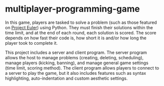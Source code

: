 # multiplayer-programming-game

In this game, players are tasked to solve a problem (such as those featured on [Project Euler](https://projecteuler.net/archives)) using Python. They must finish their solutions within the time limit, and at the end of each round, each solution is scored. The score depends on how fast their code is, how short it is and/or how long the player took to complete it.

This project includes a server and client program. The server program allows the host to manage problems (creating, deleting, scheduling), manage players (kicking, banning), and manage general game settings (time limit, scoring method). The client program allows players to connect to a server to play the game, but it also includes features such as syntax highlighting, auto-indentation and custom aesthetic settings.
